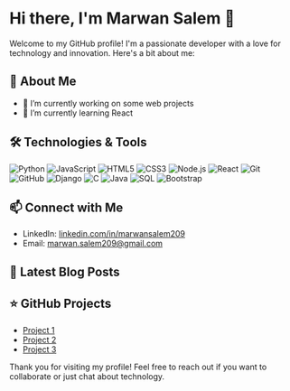 # Hi there, I'm Marwan Salem 👋

Welcome to my GitHub profile! I'm a passionate developer with a love for technology and innovation. Here's a bit about me:

## 🚀 About Me

- 🔭 I’m currently working on some web projects
- 🌱 I’m currently learning React

## 🛠️ Technologies & Tools

![Python](https://img.shields.io/badge/-Python-333333?style=flat&logo=python)
![JavaScript](https://img.shields.io/badge/-JavaScript-333333?style=flat&logo=javascript)
![HTML5](https://img.shields.io/badge/-HTML5-333333?style=flat&logo=html5)
![CSS3](https://img.shields.io/badge/-CSS3-333333?style=flat&logo=css3)
![Node.js](https://img.shields.io/badge/-Node.js-333333?style=flat&logo=node.js)
![React](https://img.shields.io/badge/-React-333333?style=flat&logo=react)
![Git](https://img.shields.io/badge/-Git-333333?style=flat&logo=git)
![GitHub](https://img.shields.io/badge/-GitHub-333333?style=flat&logo=github)
![Django](https://img.shields.io/badge/-Django-333333?style=flat&logo=django)
![C](https://img.shields.io/badge/-C-333333?style=flat&logo=c)
![Java](https://img.shields.io/badge/-Java-333333?style=flat&logo=java)
![SQL](https://img.shields.io/badge/-SQL-333333?style=flat&logo=sql)
![Bootstrap](https://img.shields.io/badge/-Bootstrap-333333?style=flat&logo=bootstrap)

## 📫 Connect with Me

- LinkedIn: [linkedin.com/in/marwansalem209](https://www.linkedin.com/in/marwansalem209)
- Email: [marwan.salem209@gmail.com](mailto:marwan.salem209@gmail.com)

## 📝 Latest Blog Posts

<!-- BLOG-POST-LIST:START -->
<!-- BLOG-POST-LIST:END -->

<!-- Add your blog posts dynamically using GitHub Actions or other tools -->

## ⭐️ GitHub Projects

- [Project 1](https://github.com/marwan-salem18/Gym-management)
- [Project 2](https://github.com/marwan-salem18/my-cs50-project)
- [Project 3](https://github.com/marwan-salem18/Stock_Trading)

Thank you for visiting my profile! Feel free to reach out if you want to collaborate or just chat about technology.
